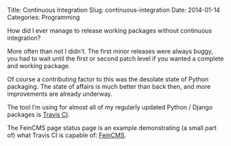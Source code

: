 Title: Continuous Integration
Slug: continuous-integration
Date: 2014-01-14
Categories: Programming

How did I ever manage to release working packages without continuous integration?

More often than not I didn't. The first minor releases were always buggy, you had to wait until the first or second patch level if you wanted a complete and working package.

Of course a contributing factor to this was the desolate state of Python packaging. The state of affairs is much better than back then, and more improvements are already underway.

The tool I’m using for almost all of my regularly updated Python / Django packages is [Travis CI](https://travis-ci.org/).

The FeinCMS page status page is an example demonstrating (a small part of) what Travis CI is capable of: [FeinCMS](https://travis-ci.org/feincms/feincms).

